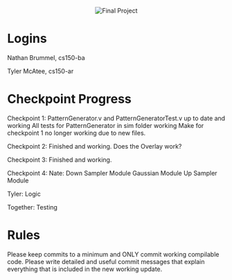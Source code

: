 <p align="center"><img title="Final Project" src="https://raw.github.com/EECS150/fa13_team06/master/Proposal/PiIthGW.png?token=5061271__eyJzY29wZSI6IlJhd0Jsb2I6RUVDUzE1MC9mYTEzX3RlYW0wNi9tYXN0ZXIvUHJvcG9zYWwvUGlJdGhHVy5wbmciLCJleHBpcmVzIjoxMzg1MDAyODU4fQ%3D%3D--3de2c89a4f562c9efbbbc10e14edf808a4cef721"/></p>

Logins
===

Nathan Brummel, cs150-ba

Tyler McAtee, cs150-ar

Checkpoint Progress
===

Checkpoint 1:
PatternGenerator.v and PatternGeneratorTest.v up to date and working
All tests for PatternGenerator in sim folder working
Make for checkpoint 1 no longer working due to new files.

Checkpoint 2:
Finished and working. Does the Overlay work?

Checkpoint 3:
Finished and working.

Checkpoint 4:
Nate:
	Down Sampler Module
	Gaussian Module
	Up Sampler Module

Tyler:
	Logic

Together:
	Testing


Rules
===
Please keep commits to a minimum and ONLY commit working compilable code. 
Please write detailed and useful commit messages that explain everything that is included in the new working update.
